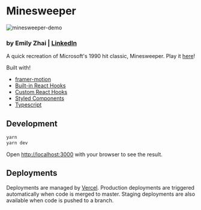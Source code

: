 # Minesweeper
![minesweeper-demo](https://user-images.githubusercontent.com/15952697/223907198-f92c16d0-2fcd-48e6-939a-3f9d5a5f4375.png)
### by Emily Zhai | [LinkedIn](https://www.linkedin.com/in/emily-zhai-b7b32a103/)
A quick recreation of Microsoft's 1990 hit classic, Minesweeper. Play it [here](https://minesweeper-three-red.vercel.app/)!

Built with!
- [framer-motion](https://www.framer.com/motion/)
- [Built-in React Hooks](https://react.dev/reference/react)
- [Custom React Hooks](https://react.dev/learn/reusing-logic-with-custom-hooks)
- [Styled Components](https://emotion.sh/docs/styled)
- [Typescript](https://www.typescriptlang.org/)

## Development
```bash
yarn
yarn dev
```
Open [http://localhost:3000](http://localhost:3000) with your browser to see the result.

## Deployments
Deployments are managed by [Vercel](https://vercel.com/new?utm_medium=default-template&filter=next.js&utm_source=create-next-app&utm_campaign=create-next-app-readme). Production deployments are triggered automatically when code is merged to master. Staging deployments are also available when code is pushed to a branch.

